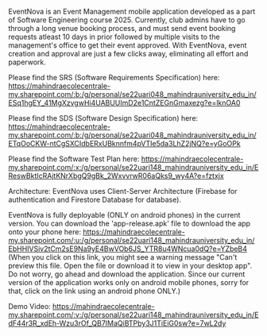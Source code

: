 EventNova is an Event Management mobile application developed as a part of Software Engineering course 2025. Currently, club admins have to go through a long venue booking process, and must send event booking requests atleast 10 days in prior followed by multiple visits to the management's office to get their event approved. With EventNova, event creation and approval are just a few clicks away, eliminating all effort and paperwork.

Please find the SRS (Software Requirements Specification) here: https://mahindraecolecentrale-my.sharepoint.com/:b:/g/personal/se22uari048_mahindrauniversity_edu_in/ESq1hgEY_41MgXzvgwHi4UABUUImD2e1CntZEGnGmaxezg?e=lknOA0

Please find the SDS (Software Design Specification) here: https://mahindraecolecentrale-my.sharepoint.com/:b:/g/personal/se22uari048_mahindrauniversity_edu_in/ETqOoCKW-ntCgSXCIdbERxUBknnfm4pVTIe5da3LhZ2jNQ?e=yGoOPk

Please find the Software Test Plan here: https://mahindraecolecentrale-my.sharepoint.com/:x:/g/personal/se22uari148_mahindrauniversity_edu_in/EReswBktIcRAjtKNrXbgQ9gBk_2WxvvrwR06aQks9_wy4A?e=fztxjx

Architecture: EventNova uses Client-Server Architecture (Firebase for authentication and Firestore Database for database).

EventNova is fully deployable (ONLY on android phones) in the current version. You can download the 'app-release.apk' file to download the app onto your phone here: https://mahindraecolecentrale-my.sharepoint.com/:u:/g/personal/se22uari148_mahindrauniversity_edu_in/EbHHIVSiv2tCm2sE9Na9yE4BwVOb6JS_YTR8u4WNcua0dQ?e=YZbeB4
(When you click on this link, you might see a warning message "Can't preview this file. Open the file or download it to view in your desktop app". Do not worry, go ahead and download the application. Since our current version of the application works only on android mobile phones, sorry for that, click on the link using an android phone ONLY.)

Demo Video: https://mahindraecolecentrale-my.sharepoint.com/:v:/g/personal/se22uari148_mahindrauniversity_edu_in/EdF44r3R_xdEh-Wzu3rOf_QB7IMaQiBTPby3J1TiEiG0sw?e=7wL2dy
